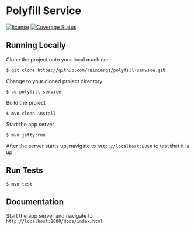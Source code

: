 #  Polyfill Service
[![license](https://img.shields.io/github/license/mashape/apistatus.svg)]()  [![Coverage Status](https://coveralls.io/repos/github/reiniergs/polyfill-service/badge.svg?branch=codeCoverage)](https://coveralls.io/github/reiniergs/polyfill-service?branch=codeCoverage)

## Running Locally
Clone the project onto your local machine:
```
$ git clone https://github.com/reiniergs/polyfill-service.git
```
Change to your cloned project directory
```
$ cd polyfill-service
```
Build the project
```
$ mvn clean install
```
 Start the app server
```
$ mvn jetty:run
```
After the server starts up, navigate to `http://localhost:8080` to test that it is up

## Run Tests
```
$ mvn test
```
## Documentation
Start the app server and navigate to `http://localhost:8080/docs/index.html`